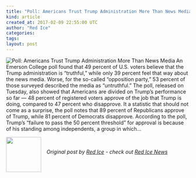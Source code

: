 ```yaml
---
title: "Poll: Americans Trust Trump Administration More Than News Media"
kind: article
created_at: 2017-02-09 22:55:00 UTC
author: "Red Ice"
categories: 
tags: 
layout: post
---
```

<img align="left" alt="Poll: Americans Trust Trump Administration More Than News Media" src="https://rdice.net/a/c/n/17/02092353-donald_trump012.9cd7b47f.jpg"> An Emerson College poll found that 49 percent of U.S. voters believe that the Trump administration is “truthful,” while only 39 percent feel that way about the news media. Worse, for the so-called “opposition party,” 53 percent of those surveyed described the media as “untruthful.” The poll, released on Tuesday, also showed that Americans are divided on Trump’s performance so far — 48 percent of registered voters approve of the job that Trump is doing, compared to 47 percent who disapprove. It a statistic that should not come as a surprise, the poll notes that 89 percent of Republicans approve of Trump, while 81 percent of Democrats disapprove. According to the poll, Trump’s “failure to pass the 50 percent threshold” for approval is because of his standing among independents, a group in which…<div class="author">
  <img src="" style="width: 96px; height: 96;">
  <span style="position: absolute; padding: 32px 15px;">
    <i>Original post by <a href="http://twitter.com/">Red Ice</a> - check out <a href="https://redice.tv/news">Red Ice News</a></i>
  </span>
</div>
